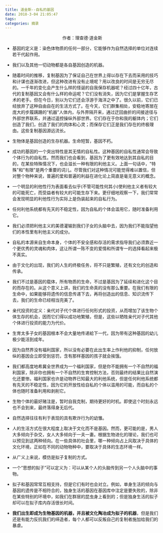 ```yaml
---
title: 道金斯--自私的基因
date: 2018-3-04 21:05:47
tags:
categories: 摘录
---
```


<center>作者：理查德·道金斯</center>
<escape><!-- more --></escape>

* 基因的定义是：染色体物质的任何一部分，它能够作为自然选择的单位对连续若干代起作用。

* 我们以及其他一切动物都是各自基因创造的机器。

* 随着时间的推移，复制基因为了保证自己在世界上得以存在下去而采用的技巧和计谋也逐渐改进，但这种改进有没有止境呢？用以改良的时间是无穷无尽的。一千年的变化会产生什么样的怪诞的自我保存机器呢？经过四十亿年，古代的复制基因又会有什么样的命运呢？它们没有消失，因为它们是掌握生存艺术的老手。但在今日，别以为它们还会浮游于海洋之中了。很久以前，它们已经放弃了这种自由自在的生活方式了。在今天，它们群集相处，安稳地寄居在庞大的步履蹒跚的“机器”人体内，与外界隔开来，通过迂回曲折的间接途径与外部世界联系，并通过遥控操纵外部世界。它们存在于你和我的躯体内；它们创造了我们，创造了我们的肉体和心灵；而保存它们正是我们存在的终极理由。这些复制基因源远流长。

* 生物体是基因创造的生存机器。生命短暂，基因不朽。

* 成功的基因的一个突出特性是其无情的自私性。这种基因的自私性通常会导致个体行为的自私性。然而我们也会看到，基因为了更有效地达到其自私的目的，在某些特殊情况下，也会滋长一种有限的利他主义。上面一句话中，"特殊"和"有限"是两个重要的词儿。尽管我们对这种情况可能觉得难以置信，但对整个物种来说，普遍的爱和普遍的利益在进化论上简直是毫无意义的概念。

* 一个明显的利他性行为表面看去似乎(不管可能性何其小)使利他主义者有较大的可能死亡，而受益者有较大的可能生存下来。更仔细地观察一下，我们常常会发现明显的利他性行为实际上是伪装起来的自私行为。

* 任何利他系统都有先天的不稳定性，因为自私的个体会滥用它，随时准备利用它。

* 我们必须把利他主义的美德灌输到我们子女的头脑中去，因为我们不能指望他们的本性里有利他主义的成分。

* 自私的本源来自生命本身，个体的不安全感和存活的需求指导我们必须靠近一个更优秀的灵魂和肉体，这让所谓一陈不变的爱情和所谓专一的选择看起来极不真实。

* 由于文化的出现，我们的人生的终极任务，将不只是繁殖，还有文化的创造和传承。

* 我们不过是基因的载体，所有物质的生命，不过是基因为了延续和进化这个目的而存在的。从这个意义上讲，我们的生命真的没有那么重要。在我们有限的生命中，如果能够将遗传的信息传递下去，再将创造出的信息、知识流传下去，我们的生命已经相当完美了。


* 亲代投资的定义：亲代对子代个体进行任何形式的投资，从而增加了该生物个体生存的机会，因而它们得以成功地繁殖，但是，这些以牺牲亲代对子代其他个体进行投资的能力为代价。

* 生育太多子女的基因根本不会大量地传递給下一代，因为带有这种基因的幼儿极少能活到成年。

* 因为自然界没有福利国家，所以没有必要在此出生率上作利他的抑制，任何放纵的基因会立即受到惩罚，含有那样基因的孩子就会挨饿。

* 我们都高度地希冀全世界成为一个福利国家，但是你不能拥有一个不自然的福利国家，除非你也拥有一个不自然的生育控制方法，否则最终的结果比自然演化还要惨。福利国家也许是动物界已知最大的利他系统，但是任何利他系统都有先天的不稳定性，因为它的开放性给自私的个体以滥用的可能，而自私的个体也随时准备利用和剥削它。

* 生物个体的最好赌注是，暂时自我克制，期待更好的时机。即使这个时刻永远也不会到来，最终落得身无后代。

* 自然选择往往有利于表现的具有欺诈行为的幼雏。

* 人的生活方式在很大程度上取决于文化而不是基因。然而，更可能的是，男人大多倾向于杂交，女人大多倾向于一夫一妻。根据生物进化的理论，我们也可以预见到这两种倾向。在一些具体的社会里，哪一种倾向占上风取决于具体的文化环境，正如在不同的动物物种中，要取决于具体的生态环境一样。

* 从广义上来说，模仿是拟子复制的方式。

* 一个“思想的拟子”可以定义为：可以从某个人的头脑传到另一个人头脑中的事物。

* 拟子和基因常常互相支持，但是它们有时也会对立。例如，单身生活的倾向与基因的遗传是不相符合的，独身生活的基因在基因库中注定是要失败的，除非在某些特别的环境中，如我们在群居的昆虫身上看到的；但是独身生活的拟子却可以在拟子库内存活很长时间。

* **我们出生即成为生物基因的机器，并且被文化陶冶成为拟子的机器**，但是我们还是有能力反抗我们的缔造者，每个人都可以反叛自己的复制者施加给我们的暴虐。




